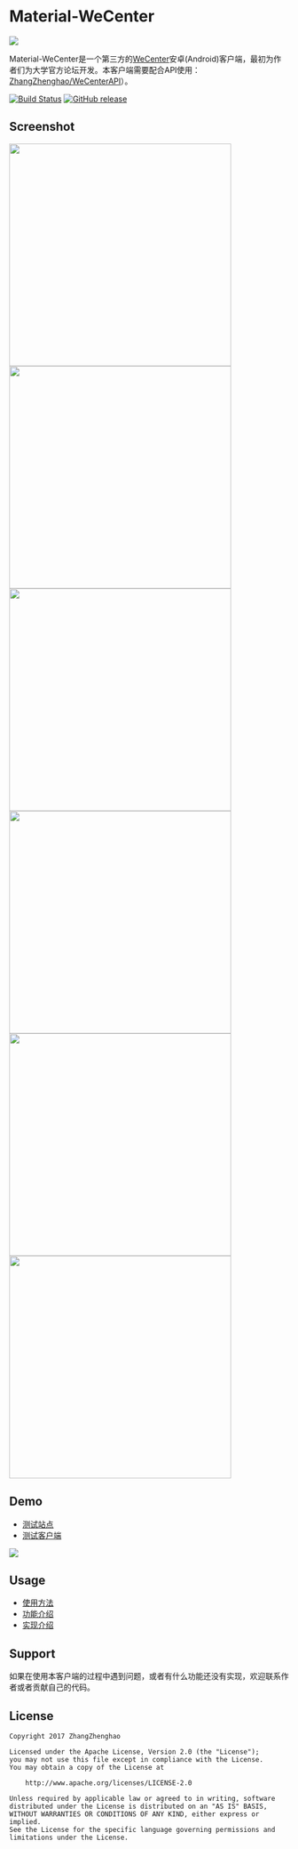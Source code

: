 # Material-WeCenter

<img src="https://raw.githubusercontent.com/ZhangZhenghao/MaterialWeCenter/master/app/src/main/res/mipmap-xxxhdpi/ic_launcher.png">

Material-WeCenter是一个第三方的[WeCenter](http://www.wecenter.com/)安卓(Android)客户端，最初为作者们为大学官方论坛开发。本客户端需要配合API使用：[ZhangZhenghao/WeCenterAPI](https://github.com/ZhangZhenghao/WeCenterAPI)）。

[![Build Status](https://travis-ci.org/ZhangZhenghao/MaterialWeCenter.svg?branch=master)](https://travis-ci.org/ZhangZhenghao/MaterialWeCenter)
[![GitHub release](https://img.shields.io/github/release/ZhangZhenghao/MaterialWeCenter.svg)](https://github.com/ZhangZhenghao/MaterialWeCenter/releases/latest)

## Screenshot

<img src="https://github.com/ZhangZhenghao/MaterialWeCenter/raw/master/screenshot/Screenshot_20170613-111048.png?raw=true" height="400px">    <img src="https://github.com/ZhangZhenghao/MaterialWeCenter/raw/master/screenshot/Screenshot_20170613-111055.png?raw=true" height="400px">    <img src="https://github.com/ZhangZhenghao/MaterialWeCenter/raw/master/screenshot/Screenshot_20170613-111432.png?raw=true" height="400px">
<img src="https://okl2aaa54.qnssl.com/photo_2017-10-13_13-58-38.jpg" height="400px">    <img src="https://okl2aaa54.qnssl.com/photo_2017-10-13_14-02-55.jpg" height="400px">    <img src="https://okl2aaa54.qnssl.com/photo_2017-10-13_14-03-03.jpg" height="400px">

## Demo

- [测试站点](https://wecenter.sine-x.com/)
- [测试客户端](https://github.com/ZhangZhenghao/Material-WeCenter/releases)

[![](https://okl2aaa54.qnssl.com/download-apk.png)](https://github.com/ZhangZhenghao/MaterialWeCenter/releases/download/0.1.8/app-debug.apk)

## Usage

- [使用方法](https://github.com/ZhangZhenghao/MaterialWeCenter/wiki/%E4%BD%BF%E7%94%A8%E6%96%B9%E6%B3%95)
- [功能介绍](https://github.com/ZhangZhenghao/MaterialWeCenter/wiki/%E5%8A%9F%E8%83%BD%E4%BB%8B%E7%BB%8D)
- [实现介绍](https://github.com/ZhangZhenghao/MaterialWeCenter/wiki/%E5%AE%9E%E7%8E%B0%E4%BB%8B%E7%BB%8D)

## Support

如果在使用本客户端的过程中遇到问题，或者有什么功能还没有实现，欢迎联系作者或者贡献自己的代码。

## License
    Copyright 2017 ZhangZhenghao

    Licensed under the Apache License, Version 2.0 (the "License");
    you may not use this file except in compliance with the License.
    You may obtain a copy of the License at
    
        http://www.apache.org/licenses/LICENSE-2.0
    
    Unless required by applicable law or agreed to in writing, software
    distributed under the License is distributed on an "AS IS" BASIS,
    WITHOUT WARRANTIES OR CONDITIONS OF ANY KIND, either express or implied.
    See the License for the specific language governing permissions and
    limitations under the License.
